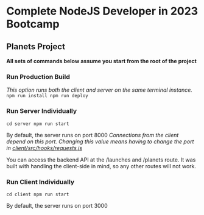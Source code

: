 # Complete NodeJS Developer in 2023 Bootcamp

## Planets Project

**All sets of commands below assume you start from the root of the project**

### Run Production Build
*This option runs both the client and server on the same terminal instance.*
`
npm run install
npm run deploy
`

### Run Server Individually
`
cd server
npm run start
`

By default, the server runs on port 8000
*Connections from the client depend on this port. Changing this value means having to change the port in [client/src/hooks/requests.js](client/src/hooks/requests.js)*

You can access the backend API at the /launches and /planets route.
It was built with handling the client-side in mind, so any other routes will not work.

### Run Client Individually
`
cd client
npm run start
`

By default, the server runs on port 3000
